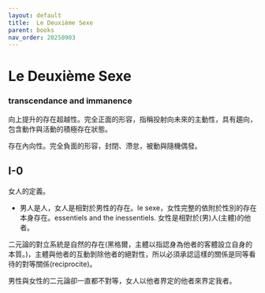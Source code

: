 ```yaml
---
layout: default
title:  Le Deuxième Sexe
parent: books
nav_order: 20250903 
---
```

# Le Deuxième Sexe

### transcendance and immanence
向上提升的存在超越性。完全正面的形容，指稱投射向未來的主動性，具有趨向，包含動作與活動的積極存在狀態。

存在內向性。完全負面的形容，封閉、滯怠，被動與隨機偶發。


## I-0
女人的定義。

- 男人是人，女人是相對於男性的存在。le sexe，女性完整的依附於性別的存在本身存在。essentiels and the inessentiels. 女性是相對於(男)人(主體)的他者。

二元論的對立系統是自然的存在(黑格爾，主體以指認身為他者的客體設立自身的本質。)，主體與他者的互動剝除他者的絕對性，所以必須承認這樣的關係是同等看待的對等關係(reciprocite)。

男性與女性的二元論卻一直都不對等，女人以他者界定的他者來界定我者。